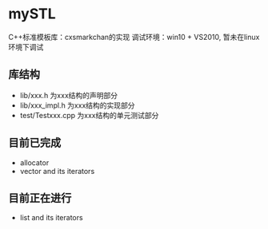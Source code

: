 # mySTL
C++标准模板库：cxsmarkchan的实现
调试环境：win10 + VS2010, 暂未在linux环境下调试
## 库结构
- lib/xxx.h 为xxx结构的声明部分
- lib/xxx_impl.h 为xxx结构的实现部分
- test/Testxxx.cpp 为xxx结构的单元测试部分
## 目前已完成
- allocator
- vector and its iterators
## 目前正在进行
- list and its iterators
